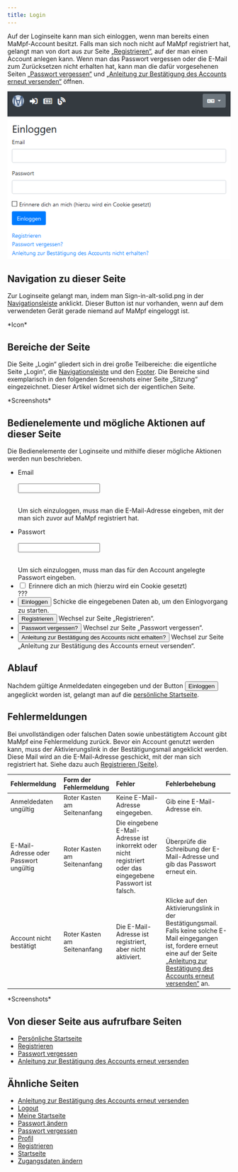 ```yaml
---
title: Login
---
```


Auf der Loginseite kann man sich einloggen, wenn man bereits einen MaMpf-Account besitzt. Falls man sich noch nicht auf MaMpf registriert hat, gelangt man von dort aus zur Seite [„Registrieren“](registration.md), auf der man einen Account anlegen kann. Wenn man das Passwort vergessen oder die E-Mail zum Zurücksetzen nicht erhalten hat, kann man die dafür vorgesehenen Seiten [„Passwort vergessen“](password-forgotten.md) und [„Anleitung zur Bestätigung des Accounts erneut versenden“](activate-account.md) öffnen.

![](/img/Login_thumb.png)

## Navigation zu dieser Seite
Zur Loginseite gelangt man, indem man Sign-in-alt-solid.png in der [Navigationsleiste](nav-bar.md) anklickt. Dieser Button ist nur vorhanden, wenn auf dem verwendeten Gerät gerade niemand auf MaMpf eingeloggt ist.

\*Icon\*

## Bereiche der Seite
Die Seite „Login“ gliedert sich in drei große Teilbereiche: die eigentliche Seite „Login“, die [Navigationsleiste](nav-bar.md) und den [Footer](footer.md). Die Bereiche sind exemplarisch in den folgenden Screenshots einer Seite „Sitzung“ eingezeichnet. Dieser Artikel widmet sich der eigentlichen Seite.

\*Screenshots\*

## Bedienelemente und mögliche Aktionen auf dieser Seite
Die Bedienelemente der Loginseite und mithilfe dieser mögliche Aktionen werden nun beschrieben.

* <form>
  <p><label for="fname">Email</label><br></br>
  <input type="text" id="fname" name="fname"></input><br></br>
  </p></form>
  Um sich einzuloggen, muss man die E-Mail-Adresse eingeben, mit der man sich zuvor auf MaMpf registriert hat.
* <form>
  <p><label for="fname">Passwort</label><br></br>
  <input type="text" id="fname" name="fname"></input><br></br>
  </p></form>
  Um sich einzuloggen, muss man das für den Account angelegte Passwort eingeben.
* <form>
  <input type="checkbox" id="vehicle1" name="vehicle1" value="Bike"></input>
  <label for="vehicle1"> Erinnere dich an mich (hierzu wird ein Cookie gesetzt)</label>
  </form> ???
* <button name="button">Einloggen</button> Schicke die eingegebenen Daten ab, um den Einlogvorgang zu starten.
* <form action="/mampf/de/docs/registration"><input type="submit" value="Registrieren"/> Wechsel zur Seite „Registrieren“.</form>
* <form action="/mampf/de/docs/password-forgotten"><input type="submit" value="Passwort vergessen?"/> Wechsel zur Seite „Passwort vergessen“.</form>
* <form action="/mampf/de/docs/activate-account"><input type="submit" value="Anleitung zur Bestätigung des Accounts nicht erhalten?"/> Wechsel zur Seite „Anleitung zur Bestätigung des Accounts erneut versenden“.</form>

## Ablauf
Nachdem gültige Anmeldedaten eingegeben und der Button <button name="button">Einloggen</button> angeglickt worden ist, gelangt man auf die [persönliche Startseite](my-home-page.md).

## Fehlermeldungen
Bei unvollständigen oder falschen Daten sowie unbestätigtem Account gibt MaMpf eine Fehlermeldung zurück. Bevor ein Account genutzt werden kann, muss der Aktivierungslink in der Bestätigungsmail angeklickt werden. Diese Mail wird an die E-Mail-Adresse geschickt, mit der man sich registriert hat. Siehe dazu auch [Registrieren (Seite)](registration.md).

| **Fehlermeldung** | **Form der Fehlermeldung** | **Fehler** | **Fehlerbehebung** |
|:------------------ |:--------------------| :--------------------|:-----------------|
| Anmeldedaten ungültig | Roter Kasten am Seitenanfang | Keine E-Mail-Adresse eingegeben. | Gib eine E-Mail-Adresse ein. |
| E-Mail-Adresse oder Passwort ungültig | Roter Kasten am Seitenanfang | Die eingebene E-Mail-Adresse ist inkorrekt oder nicht registriert oder das eingegebene Passwort ist falsch. | Überprüfe die Schreibung der E-Mail-Adresse und gib das Passwort erneut ein. |
|Account nicht bestätigt | Roter Kasten am Seitenanfang | Die E-Mail-Adresse ist registriert, aber nicht aktiviert. | Klicke auf den Aktivierungslink in der Bestätigungsmail. Falls keine solche E-Mail eingegangen ist, fordere erneut eine auf der Seite [„Anleitung zur Bestätigung des Accounts erneut versenden“](activate-account.md) an. |

\*Screenshots\*

## Von dieser Seite aus aufrufbare Seiten
* [Persönliche Startseite](my-home-page.md)
* [Registrieren](registration.md)
* [Passwort vergessen](password-forgotten.md)
* [Anleitung zur Bestätigung des Accounts erneut versenden](activate-account.md)

## Ähnliche Seiten
* [Anleitung zur Bestätigung des Accounts erneut versenden](activate-account.md)
* [Logout](logout.md)
* [Meine Startseite](my-home-page.md)
* [Passwort ändern](change-password.md)
* [Passwort vergessen](password-forgotten.md)
* [Profil](profile.md)
* [Registrieren](registration.md)
* [Startseite](home-page.md)
* [Zugangsdaten ändern](change-login-data.md)
